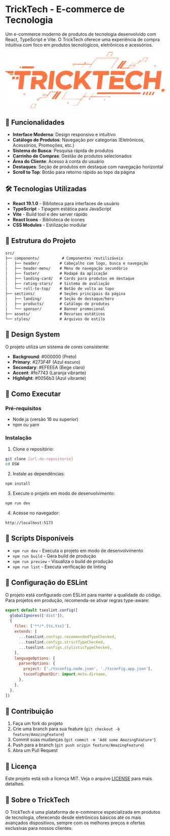 # TrickTech - E-commerce de Tecnologia

Um e-commerce moderno de produtos de tecnologia desenvolvido com React, TypeScript e Vite. O TrickTech oferece uma experiência de compra intuitiva com foco em produtos tecnológicos, eletrônicos e acessórios.

![TrickTech Logo](public/logo.webp)

## 🚀 Funcionalidades

- **Interface Moderna**: Design responsivo e intuitivo
- **Catálogo de Produtos**: Navegação por categorias (Eletrônicos, Acessórios, Promoções, etc.)
- **Sistema de Busca**: Pesquisa rápida de produtos
- **Carrinho de Compras**: Gestão de produtos selecionados
- **Área do Cliente**: Acesso à conta do usuário
- **Destaques**: Seção de produtos em destaque com navegação horizontal
- **Scroll to Top**: Botão para retorno rápido ao topo da página

## 🛠️ Tecnologias Utilizadas

- **React 19.1.0** - Biblioteca para interfaces de usuário
- **TypeScript** - Tipagem estática para JavaScript
- **Vite** - Build tool e dev server rápido
- **React Icons** - Biblioteca de ícones
- **CSS Modules** - Estilização modular

## 📁 Estrutura do Projeto

```
src/
├── components/          # Componentes reutilizáveis
│   ├── header/         # Cabeçalho com logo, busca e navegação
│   ├── header-menu/    # Menu de navegação secundário
│   ├── footer/         # Rodapé da aplicação
│   ├── landing-card/   # Cards para produtos em destaque
│   ├── rating-stars/   # Sistema de avaliação
│   └── roll-to-top/    # Botão de volta ao topo
├── sections/           # Seções principais da página
│   ├── landing/        # Seção de destaque/hero
│   ├── products/       # Catálogo de produtos
│   └── sponsor/        # Banner promocional
├── assets/             # Recursos estáticos
└── styles/             # Arquivos de estilo
```

## 🎨 Design System

O projeto utiliza um sistema de cores consistente:

- **Background**: #000000 (Preto)
- **Primary**: #273F4F (Azul escuro)
- **Secondary**: #EFEEEA (Bege claro)
- **Accent**: #fe7743 (Laranja vibrante)
- **Highlight**: #0056b3 (Azul vibrante)

## 🚦 Como Executar

### Pré-requisitos
- Node.js (versão 16 ou superior)
- npm ou yarn

### Instalação

1. Clone o repositório:
```bash
git clone [url-do-repositorio]
cd DSW
```

2. Instale as dependências:
```bash
npm install
```

3. Execute o projeto em modo de desenvolvimento:
```bash
npm run dev
```

4. Acesse no navegador:
```
http://localhost:5173
```

## 📝 Scripts Disponíveis

- `npm run dev` - Executa o projeto em modo de desenvolvimento
- `npm run build` - Gera build de produção
- `npm run preview` - Visualiza o build de produção
- `npm run lint` - Executa verificação de linting

## 🔧 Configuração do ESLint

O projeto está configurado com ESLint para manter a qualidade do código. Para projetos em produção, recomenda-se ativar regras type-aware:

```js
export default tseslint.config([
  globalIgnores(['dist']),
  {
    files: ['**/*.{ts,tsx}'],
    extends: [
      ...tseslint.configs.recommendedTypeChecked,
      ...tseslint.configs.strictTypeChecked,
      ...tseslint.configs.stylisticTypeChecked,
    ],
    languageOptions: {
      parserOptions: {
        project: ['./tsconfig.node.json', './tsconfig.app.json'],
        tsconfigRootDir: import.meta.dirname,
      },
    },
  },
])
```

## 🤝 Contribuição

1. Faça um fork do projeto
2. Crie uma branch para sua feature (`git checkout -b feature/AmazingFeature`)
3. Commit suas mudanças (`git commit -m 'Add some AmazingFeature'`)
4. Push para a branch (`git push origin feature/AmazingFeature`)
5. Abra um Pull Request

## 📄 Licença

Este projeto está sob a licença MIT. Veja o arquivo [LICENSE](LICENSE) para mais detalhes.

## 🏪 Sobre o TrickTech

O TrickTech é uma plataforma de e-commerce especializada em produtos de tecnologia, oferecendo desde eletrônicos básicos até os mais avançados dispositivos, sempre com os melhores preços e ofertas exclusivas para nossos clientes.
